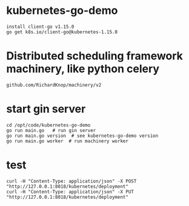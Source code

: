 # kubernetes-go-demo
    install client-go v1.15.0
    go get k8s.io/client-go@kubernetes-1.15.0
    
# Distributed scheduling framework machinery, like python celery
    github.com/RichardKnop/machinery/v2
   
# start gin server
    cd /opt/code/kubernetes-go-demo
    go run main.go   # run gin server
    go run main.go version  # see kubernetes-go-demo version
    go run main.go worker  # run machinery worker
    
# test
    curl -H "Content-Type: application/json" -X POST "http://127.0.0.1:8018/kubernetes/deployment"
    curl -H "Content-Type: application/json" -X PUT "http://127.0.0.1:8018/kubernetes/deployment"